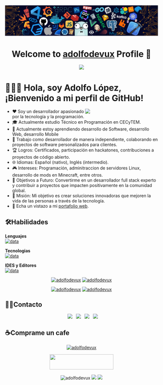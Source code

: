 
![navar](https://github.com/GovindSingh9447/GovindSingh9447/blob/main/WEBP/footer.webp)

<p align="center">
  <h1 align="center">Welcome to <a href="https://github.com/MrBlueBird2">adolfodevux</a> Profile 👋</h1>
</p>
<p align="center">
  <a align="center" href="https://github.com/DenverCoder1/readme-typing-svg"><img src="https://readme-typing-svg.herokuapp.com?&font=IBM+Plex+Sans&color=F72EE2&size=25&lines=¡Bienvenido+a+mi+perfil+de+Github!;Mi+nombre+es+Adolfo+López;Soy+programador+Back+end;Soy+programador+de+Software" /></a>
</p>
 <h1>👨🏻‍💻 Hola, soy Adolfo López, ¡Bienvenido a mi perfil de GitHub!</h1>
<img align= "right" width= "240" src= "https://pa1.narvii.com/6580/8098c6e9207376889eeb0532d9f5a0723c4d73f5_hq.gif"/>
<ul>
  <li> ❤️ Soy un desarrollador apasionado por la tecnología y la programación.</li>
  <li> 🎓 Actualmente estudio Técnico en Programación en CECyTEM.</li>
  <li> 🌱 Actualmente estoy aprendiendo desarrollo de Software, desarrollo Web, desarrollo Mobile</li>
  <li> 💼 Trabajo como desarrollador de manera independiente, colaborando en proyectos de software personalizados para clientes.</li>
  <li> 🏆 Logros: Certificados, participación en hackatones, contribuciones a proyectos de código abierto.</li>
  <li> 🌐 Idiomas: Español (nativo), Inglés (intermedio).</li>
  <li> 🎮 Intereses: Programación, adminitraccion de servidores Linux, desarrollo de mods en Minecraft, entre otros.</li>
  <li> 🚀 Objetivos a Futuro: Convertirme en un desarrollador full stack experto y contribuir a proyectos que impacten positivamente en la comunidad global.</li>
  <li> 🎯 Misión: Mi objetivo es crear soluciones innovadoras que mejoren la vida de las personas a través de la tecnología.</li>
  <li> 🧐 Echa un vistazo a mi <a href="https://devuxforge.com">portafolio web</a>.</li>
</ul>

 <h2>🛠️Habilidades</h2>
 
 **Lenguajes**<br>
  [![data](https://skillicons.dev/icons?i=java,py,bash,c,cpp,html,css,js,ts,php)](https://skillicons.dev)

  **Tecnologias**<br>
  [![data](https://skillicons.dev/icons?i=mysql,django,react,nodejs,tailwind,scss,bootstrap,cloudflare,git,github,windows,linux)](https://skillicons.dev)
  
**IDES y Editores**<br>
  [![data](https://skillicons.dev/icons?i=eclipse,idea,pycharm,vscode,visualstudio,androidstudio,vim,neovim)](https://skillicons.dev)



<p align="center">
  <a href="https://github.com/adolfodevux"><img src="https://github-readme-stats.vercel.app/api/top-langs/?username=adolfodevux&theme=tokyonight&show_icons=true&hide_border=true&layout=compact" width="320"  alt="adolfodevux"/></a>
    <a href="https://github.com/adolfodevux"><img src="https://github-profile-summary-cards.vercel.app/api/cards/profile-details?username=adolfodevux&theme=tokyonight&hide_border=true"  width="520" alt="adolfodevux"/></a>
</p>

<p align="center">
    <a href="https://github.com/adolfodevux"><img src="https://github-readme-stats.vercel.app/api?username=adolfodevux&theme=tokyonight&show_icons=true&hide_border=true&count_private=true"  width="520" alt="adolfodevux"/></a>
<a href="https://github.com/adolfodevux"><img src="https://github-readme-streak-stats.herokuapp.com/?user=adolfodevux&theme=tokyonight&hide_border=true" width="320"  alt="adolfodevux"/></a>
</p>

<h2> 🤝🏻Contacto</h2>

<p align="center">
  &nbsp; <a href="https://discord.gg/tpN43KXr" target="_blank" rel="noopener noreferrer"><img src="https://img.icons8.com/plasticine/100/000000/discord.png" width="100" /></a> 
&nbsp; <a href="https://www.instagram.com/adolfodevux" target="_blank" rel="noopener noreferrer"><img src="https://img.icons8.com/plasticine/100/000000/instagram-new.png" width="100" /></a>  
  &nbsp; <a href="https://devuxforge.com" target="_blank" rel="noopener noreferrer"><img src="https://img.icons8.com/plasticine/100/000000/web.png" width="100" /></a>  
&nbsp; <a href="mailto:adolfolopezdevux@gmail.com" target="_blank" rel="noopener noreferrer"><img src="https://img.icons8.com/plasticine/100/000000/gmail.png"  width="100" /></a>
</p>

<h2 align="left">☕Comprame un cafe</h2>
<p align="center"><a href="https://buymeacoffee.com/adolfodevux"> <img align="center" src="https://cdn.buymeacoffee.com/buttons/v2/default-yellow.png" height="50" width="210" alt="adolfodevux" /></a>
</p>

<p align="center"> <a href="https://www.paypal.me/adolfodevux"><img src="https://img.shields.io/badge/-paypal-3423A6?style=for-the-badge&logo=Paypal&logoColor=white"  height="50" width="210" /></a>
</p>

<p align="center">
  <img src="https://komarev.com/ghpvc/?username=adolfodevux" alt="adolfodevux" />
    <a href="https://github.com/adolfodevux/"><img src="https://img.shields.io/github/followers/adolfodevux?style=flat-square?color=%234CC61E&label=GitHub%20Followers%20"/></a>
  <a href="https://github.com/adolfodevux/"><img src="https://img.shields.io/github/last-commit/adolfodevux/adolfodevux?style=flat-square?color=red&label=Last%20Updated%20"/></a>
</p>



